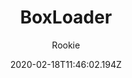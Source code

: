 ---
title: BoxLoader
author:
  - Rookie
description: 'A mod loader for Box Critters'
date: 2020-02-18T11:46:02.194Z
primary:
- name: Source
  href: 'https://github.com/TheRookie14/boxloader'
---